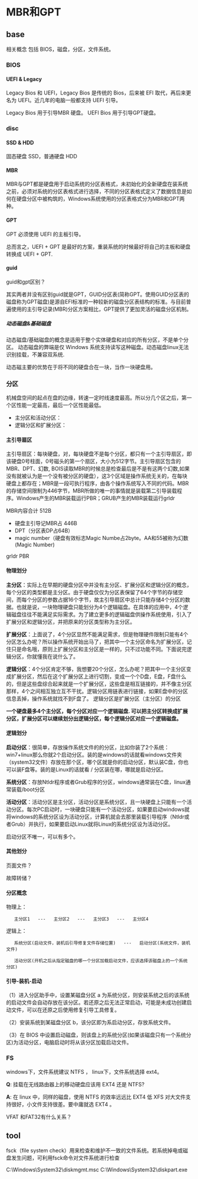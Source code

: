 # MBR和GPT

## base

相关概念 包括 BIOS，磁盘，分区，文件系统。

### BIOS
#### UEFI & Legacy
Legacy Bios 和 UEFI，Legacy Bios 是传统的 Bios，后来被 EFI 取代，再后来更名为 UEFI。近几年的电脑一般都支持 UEFI 引导。

Legacy Bios 用于引导MBR 硬盘。
UEFI Bios 用于引导GPT硬盘。

### disc

#### SSD & HDD
固态硬盘 SSD，普通硬盘 HDD

#### MBR 
MBR与GPT都是硬盘用于启动系统的分区表格式，未初始化的全新硬盘在装系统之前，必须对系统的分区表格式进行选择，不同的分区表格式定义了数据信息是如何在硬盘分区中被构筑的，Windows系统使用的分区表格式分为MBR和GPT两种。

#### GPT
GPT 必须使用 UEFI 的主板引导。

总而言之，UEFI + GPT 是最好的方案，重装系统的时候最好将自己的主板和硬盘转换成 UEFI + GPT.


#### guid
guid和gpt区别？

其实两者并没有区别guid就是GPT，GUID分区表(简称GPT。使用GUID分区表的磁盘称为GPT磁盘)是源自EFI标准的一种较新的磁盘分区表结构的标准。与目前普遍使用的主引导记录(MBR)分区方案相比，GPT提供了更加灵活的磁盘分区机制。

##### 动态磁盘&基础磁盘
动态磁盘/基础磁盘的概念是适用于整个实体硬盘和对应的所有分区，不是单个分区。
动态磁盘的弊端是仅 Windows 系统支持读写这种磁盘。动态磁盘linux无法识别挂载，不兼容双系统.

动态磁主要的优势在于将不同的硬盘合在一块，当作一块硬盘用。

### 分区

机械盘空间的起点在盘的边缘，转速一定时线速度最高。所以分几个区之后，第一个区性能一定最高，最后一个区性能最低。

- 主分区和活动分区：
- 逻辑分区和扩展分区：

#### 主引导扇区
主引导扇区：每块硬盘，对，每块硬盘不是每个分区，都只有一个主引导扇区，即该硬盘0号柱面，0号磁头的第一个扇区，大小为512字节。主引导扇区包含的MBR、DPT、幻数, BOIS读取MBR的时候总是检查最后是不是有这两个幻数,如果没有就被认为是一个没有被分区的硬盘），这3个区域是操作系统无关的，在每块硬盘上都存在；MBR是一段可执行程序，由各个操作系统写入不同的代码。MBR的存储空间限制为446字节，MBR所做的唯一的事情就是装载第二引导装载程序。Windows产生的MBR装载运行PBR；GRUB产生的MBR装载运行grldr

MBR内容合计 512B
- 硬盘主引导记MBR占 446B
- DPT（分区表DP占64B）
- magic number（硬盘有效标志Magic Numbe占2byte。AA和55被称为幻数(Magic Number)


grldr
PBR

#### 物理划分
**主分区**：实际上在早期的硬盘分区中并没有主分区、扩展分区和逻辑分区的概念，每个分区的类型都是主分区。由于硬盘仅仅为分区表保留了64个字节的存储空间，而每个分区的参数占据16个字节，故主引导扇区中总计只能存储4个分区的数据。也就是说，一块物理硬盘只能划分为4个逻辑磁盘。在具体的应用中，4个逻辑磁盘往往不能满足实际需求。为了建立更多的逻辑磁盘供操作系统使用，引入了扩展分区和逻辑分区，并把原来的分区类型称为主分区。

**扩展分区**：上面说了，4个分区显然不能满足需求，但是物理硬件限制只能有4个分区怎么办呢？所以操作系统开始出马了，把其中一个主分区命名为扩展分区，记住只是命名哦，原则上扩展分区和主分区是一样的，只不过功能不同。下面说完逻辑分区，你就懂我在说什么了。

**逻辑分区**：4个分区肯定不够，我想要20个分区，怎么办呢？把其中一个主分区变成扩展分区，然后在这个扩展分区上进行切割，变成一个个D盘，E盘，F盘什么的，但是这些盘综合起来就是一个扩展分区，这些盘是相互链接的，并不像主分区那样，4个之间相互独立互不干扰。逻辑分区用链表进行链接，如果E盘中的分区信息丢掉，操作系统就找不到F盘了。
逻辑分区是扩展分区（主分区）的分区

**一个硬盘最多4个主分区，每个分区对应一个逻辑磁盘. 可以把主分区转换成扩展分区，扩展分区可以继续划分出逻辑分区，每个逻辑分区对应一个逻辑磁盘。**

#### 逻辑划分
**启动分区**：很简单，存放操作系统文件的的分区，比如你装了2个系统：win7+linux那么你就2个启动分区。装的是windows的话就看windows文件夹（system32文件）存放在那个区，哪个区就是你的启动分区，默认装C盘，你也可以装F盘等。装的是Linux的话就看 / 分区装在哪，哪就是启动分区。

**系统分区**：存放Ntldr程序或者Grub程序的分区，windows通常装在C盘，linux通常装载/boot分区

**活动分区**：活动分区是主分区，活动分区是系统分区，且一块硬盘上只能有一个活动分区。每次PC启动时，一块硬盘只能有一个活动分区，如果要启动windows就将windows的系统分区设为活动分区，计算机就会去那里装载引导程序（Ntldr或者Grub）并执行，如果要启动Linux就将Linux的系统分区设为活动分区。

启动分区不唯一，可以有多个。

#### 其他划分
页面文件？

故障转储？

#### 分区概念
物理上：

       主分区1   ---   主分区2   ---   主分区3   ---   主分区4

逻辑上：

       系统分区(启动文件，装机后引导修复文件存储位置)   ---   启动分区(系统文件，装机文件)

       活动分区(开机之后从指定磁盘的哪一个分区加载启动文件，应该选择该磁盘上的一个系统分区)

#### 引导-装机-启动
（1）进入分区助手中，设置某磁盘分区 a 为系统分区，则安装系统之后的该系统的启动文件会自动存放在该分区。若还原之后无法正常启动，可能是未成功创建启动文件，可以在还原之后使用修复引导工具修复。

（2）安装系统到某磁盘分区 b，该分区即为系启动分区，存放系统文件。

（3）在 BIOS 中设置启动磁盘，则该盘上的系统分区(如果该磁盘只有一个系统分区)为活动分区，电脑启动时将从该分区加载启动文件。

### FS

windows下，文件系统建议 NTFS ，
linux下，文件系统选择 ext4。


**Q**: 挂载在无线路由器上的移动硬盘应该用 EXT4 还是 NTFS?

**A**: 
在 linux 中，同样的磁盘，使用 NTFS 的效率远远比 EXT4 低
XFS 对大文件支持很好，小文件支持很差。要中庸就选 EXT4 。


VFAT 和FAT32有什么关系？
## tool

fsck（file system check）用来检查和维护不一致的文件系统。若系统掉电或磁盘发生问题，可利用fsck命令对文件系统进行检查

C:\Windows\System32\diskmgmt.msc
C:\Windows\System32\diskpart.exe

